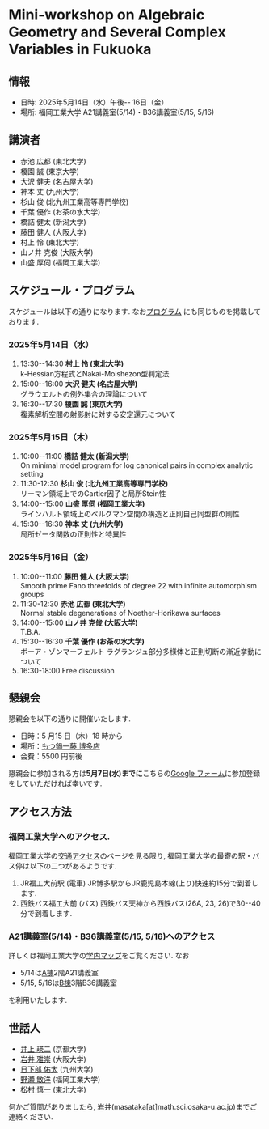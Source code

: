 # Mini-workshop on Algebraic Geometry and Several Complex Variables in Fukuoka

## 情報
- 日時: 2025年5月14日（水）午後-- 16日（金）
- 場所: 福岡工業大学 A21講義室(5/14)・B36講義室(5/15, 5/16)

## 講演者

- 赤池 広都 (東北大学)
- 榎園 誠  (東京大学)
- 大沢 健夫 (名古屋大学)
- 神本 丈 (九州大学)
- 杉山 俊 (北九州工業高等専門学校)
- 千葉 優作 (お茶の水大学)
- 橋詰 健太 (新潟大学)
- 藤田 健人 (大阪大学)
- 村上 怜 (東北大学)
- 山ノ井 克俊 (大阪大学)
- 山盛 厚伺 (福岡工業大学)


## スケジュール・プログラム

スケジュールは以下の通りになります. 
なお[プログラム](https://masataka123.github.io/AG_SCV_2025/material/program_2025_AG_SCV.pdf)
にも同じものを掲載しております. 

### 2025年5月14日（水）

1. 13:30--14:30 
**村上 怜 (東北大学)**<br>
k-Hessian方程式とNakai-Moishezon型判定法
2. 15:00--16:00 
**大沢 健夫 (名古屋大学)**<br>
グラウエルトの例外集合の理論について 
3. 16:30--17:30 
**榎園 誠 (東京大学)**<br>
複素解析空間の射影射に対する安定還元について

### 2025年5月15日（木）
1. 10:00--11:00
**橋詰 健太 (新潟大学)**<br>
On minimal model program for log canonical pairs in complex analytic setting 
2. 11:30-12:30
**杉山 俊 (北九州工業高等専門学校)**<br>
リーマン領域上でのCartier因子と局所Stein性
3. 14:00--15:00 
**山盛 厚伺 (福岡工業大学)**<br>
ラインハルト領域上のベルグマン空間の構造と正則自己同型群の剛性
4. 15:30--16:30 
**神本 丈 (九州大学)**<br>
局所ゼータ関数の正則性と特異性

### 2025年5月16日（金）
1. 10:00--11:00
**藤田 健人 (大阪大学)**<br>
Smooth prime Fano threefolds of degree 22 with infinite automorphism groups 
2. 11:30-12:30
**赤池 広都 (東北大学)**<br>
Normal stable degenerations of Noether-Horikawa surfaces
3. 14:00--15:00 
**山ノ井 克俊 (大阪大学)**<br>
T.B.A.
4. 15:30--16:30 
**千葉 優作 (お茶の水大学)**<br>
ボーア・ゾンマーフェルト ラグランジュ部分多様体と正則切断の漸近挙動について
5. 16:30-18:00
Free discussion

<!--


### 2024年12月13日（金）

1. 13:00--14:00 
**丸亀 泰二 (電気通信大学)**<br>
Chains on twistor CR manifolds and conformal geodesics in dimension three
2. 14:30--15:30 
**松田 凌 (京都大学)**<br>
退化擬等角写像のタイヒミュラー空間論に向けて
3. 16:00--17:00 
**渡邊 祐太 (中央大学)**<br>
Bigness of adjoint linear subsystem and approximation theorems with ideal sheaves on
weakly pseudoconvex manifolds

### 2024年12月14日（土）
1. 10:00--11:00 
**山ノ井 克俊 (大阪大学)**<br>
準アーベル多様体から作られるspecial 多様体について
2. 11:30--12:30 
**鈴木 良明 (新潟大学)**<br>
The spectrum of the Folland-Stein operator on some Heisenberg Bieberbach manifolds
3. 14:30--15:30 
**上野 康平 (大同大学)**<br>
Newton polygons and Bottcher coordinates for skew products: superattracting case and
polynomial case
4. 16:00--17:00 
**青井 顕宏 (和歌山工業高等専門学校)**<br>
Microscopic stability thresholds and constant scalar curvature Kahler metrics

### 2024年12月15日（日）
1. 10:00--11:00 
**奥間 智弘 (山形大学)**<br>
正規複素曲面特異点の正規還元種数について
2. 11:30--12:30 
**杉山 俊 (北九州工業高等専門学校)**<br>
Holomorphic line bundles and divisors on Riemann domains over Cohen-Macaulay Stein
spaces

-->

<!--

## Schedule
### 17th September (Tuesday)

1. 13:00--14:00  **Sho Tanimoto (Nagoya University)** <br>
Campana rational connectedness and weak approximation
2. 14:30--15:30 **Takuzo Okada (Kyushu University)** <br>
Birationally solid Fano 3-fold hypersurfaces
3. 16:00--17:00 **Taro Yoshino (The University of Tokyo)** <br>
Stable rationality of hypersurfaces in Grassmannian varieties

### 18th September (Wednesday)
1. 10:00--11:00 **Akihiro Kanemitsu (Tokyo Metropolitan University)** <br>
Mukai pairs and associated K3 surfaces
2. 11:30--12:30 **Jie Liu (Academy of Mathematics and Systems Science, Chinese
Academy of Sciences (AMSS CAS))** <br>
Symplectic singularities arising from the algebra of symmetric tensors
3. 14:30--15:30 **Juanyong Wang (Academy of Mathematics and Systems Science,
Chinese Academy of Sciences (AMSS CAS))** <br>
An abundance-type result for tangent bundles of smooth Fano varieties
4. 16:00--17:00 **Guolei Zhong (Institute for Basic Science Center for Complex
Geometry (IBS-CCG))** <br>
Projective varieties with almost nef tangent sheaves and its dynamical application

### 19th September (Thursday)
1. 10:00--11:00 **Hirotaka Onuki (The University of Tokyo)** <br>
On the effective generation of direct images of pluricanonical bundles in mixed characteristic
2. 11:30--12:30 **Fuetaro Yobuko (Tokyo University of Science)** <br>
Quasi-F-splitting and positivity in positive characteristic
3. 14:30--15:30 **Hiromu Tanaka (The University of Tokyo)** <br>
Classification of smooth Fano threefolds in positive characteristic
4. 16:00--17:00 **Yuta Takahashi (Chuo University)** <br>
Fano 4-folds with nef tangent bundle in positive characteristic

### 20th September (Friday)
1. 10:00--11:00 **Wahei Hara (Kavli IPMU, The University of Tokyo)** <br>
Rank two weak Fano bundles over Fano threefolds of Picard rank one
2. 11:30--12:30 **Tatsuro Kawakami (Kyoto University)** <br>
Kodaira vanishing for smooth Fano threefolds in positive characteristic
-->




## 懇親会
懇親会を以下の通りに開催いたします. 

- 日時：5 月15 日（木）18 時から
- 場所：[もつ鍋一藤 博多店](https://www.hotpepper.jp/strJ001127282/)
- 会費：5500 円前後

懇親会に参加される方は**5月7日(水)までに**こちらの[Google フォーム](https://forms.gle/B15junMWtZust5GD8)に参加登録をしていただければ幸いです. 


<!--
2025年4月ごろにお知らせいたします. 
-->
<!--
Here is the PDF file of program and abstracts. [Program](https://masataka123.github.io/tangent_anticanonical/material/program_tangent_anticanonical.pdf)
-->


## アクセス方法

### 福岡工業大学へのアクセス.

福岡工業大学の[交通アクセス](https://www.fit.ac.jp/shisetsu/campus/)のページを見る限り, 福岡工業大学の最寄の駅・バス停は以下の二つがあるようです. 

1. JR福工大前駅 (電車) JR博多駅からJR鹿児島本線(上り)快速約15分で到着します.
2. 西鉄バス福工大前 (バス) 西鉄バス天神から西鉄バス(26A, 23, 26)で30--40分で到着します.

### A21講義室(5/14)・B36講義室(5/15, 5/16)へのアクセス

詳しくは福岡工業大学の[学内マップ](https://www.fit.ac.jp/shisetsu/campus/map/)をご覧ください.
なお

- 5/14は[A棟](https://www.fit.ac.jp/shisetsu/campus/map/a_building)2階A21講義室
- 5/15, 5/16は[B棟](https://www.fit.ac.jp/shisetsu/campus/map/b_building)3階B36講義室

を利用いたします.

<!--

## アクセス方法

大阪大学 南部陽一郎ホール (豊中キャンパス)へのアクセス方法は二つあります

1. 柴原阪大前駅 (大阪モノレール)からくる方法
駅から徒歩8分程度かかります. 柴原阪大前駅からのアクセス方法に関しては[こちら](https://masataka123.github.io/2024scvwinter/material/access_shibahara.pdf)をご覧ください. 
2.  石橋阪大前駅 (阪急電鉄)からくる方法
駅から徒歩30分程度かかります.石橋阪大前駅からのアクセス方法に関しては [こちら](https://masataka123.github.io/2024scvwinter/material/access_ishibashi.pdf)をご覧ください. 

南部陽一郎ホールはJ棟にあり, ローソンのある建物が目印です. 
さらなる情報に関しては[南部陽一郎ホールのページ](https://www.sci.osaka-u.ac.jp/ja/nambu-hall/)をご覧ください. 

-->

 
## 世話人
- [井上 瑛二](https://ithems-members.riken.jp/eijinoe/home.html)  (京都大学)
- [岩井 雅崇](https://masataka123.github.io/blog3/) (大阪大学)
- [日下部 佑太](https://kusakabe.github.io) (九州大学)
- [野瀬 敏洋](https://researchmap.jp/t-nose) (福岡工業大学)
- [松村 慎一](https://sites.google.com/view/math-matsumura/home) (東北大学)

何かご質問がありましたら, 岩井(masataka[at]math.sci.osaka-u.ac.jp)までご連絡ください.

<!-- 

## 懇親会
冬セミナーの懇親会を以下の通りに開催いたします. 

- 日時：12月14日（土）18時から
- 場所：らふぉれ（大阪大学豊中キャンパス内）
- 会費：学生・ポスドク2,000円、その他5,000円の予定

懇親会に参加される方は**12月9日(月)までに**こちらの[Google フォーム](https://forms.gle/xzvVCPdJbb9NB7oe6)に参加登録をしていただければ幸いです. 


## 科研費
この集会は以下の科学研究費補助金の補助により開催されます.
-  基盤研究(A)「複素多様体の解析幾何」（代表：平地 健吾（東京大学）課題番号20H00116 ）
-  若手研究「オービフォルド構造に注目した非負曲率の研究および代数多様体の分類理論への応用」 （代表：岩井 雅崇（大阪大学）課題番号22K13907 ）

## 過去の多変数関数論冬セミナー
- [2023年度](https://sites.google.com/view/2023scvwinter)
- [2022年度](https://sites.google.com/view/2022scvwinter)

2021年度以前のものは[多変数関数論のページ](https://sites.google.com/site/scvgroupjapan/)からご覧いただけます. 


- JSPS KAKENHI  22KK0232 Fund for the Promotion of Joint International Research (Fostering Joint International Research (A)) (Koike)
- JSPS KAKENHI 21H00976 Grant-in-Aid for Scientific Research (B) (Matsumura)
- JSPS KAKENHI 22K13903 Grant-in-Aid for Early-Career Scientists (Matsuzawa)


## Other informations
- There is a hotel around Tennoji (天王寺) or Nishinari (西成) where you can stay for around 3,000 yen. However, it is not a  good hotel, so we do not recommend you book it. 

## -- Hodge theory and vanishing theorem --
Science Buildingsへの行き方は二つあります
-Shibahara-handai-mae" Station(monorail)から来る方法. Shibahara-handai-mae" Stationから大阪大学理学部のアクセス方法はこちらです. [](https://www.sci.osaka-u.ac.jp/en/wp-content/uploads/2022/02/Directions-from-Shibahara-handai-mae-Station-to-GSS-Osaka-U_Sep.2020.pdf)
- Ishibashi Station (Hankyu)から来る方法. Ishibashi Station (Hankyu)から大阪大学理学部のアクセス方法はこちらです[](https://www.sci.osaka-u.ac.jp/en/wp-content/uploads/2022/02/Directions-from-Hankyu-Ishibashi-handai-mae-Station-to-GSS-Osaka-U_Sep.2020.pdf)
私はShibahara-handai-mae" Station(monorail)を利用するのをお勧めします. 

理学研究科E棟の地図はこちらです.[](https://www.sci.osaka-u.ac.jp/en/wp-content/uploads/2022/07/Buildings-of-Graduate-School-of-Science.pdf)
404講義室はE棟の4階エレベーターのすぐ近くの部屋です. 


もしわからない場合はこちらも参考にしてください. 

[ガイダンス資料+演習問題集](https://masataka123.github.io/2023_winter_generaltopology/material/0_位相問題集.pdf).
-->
